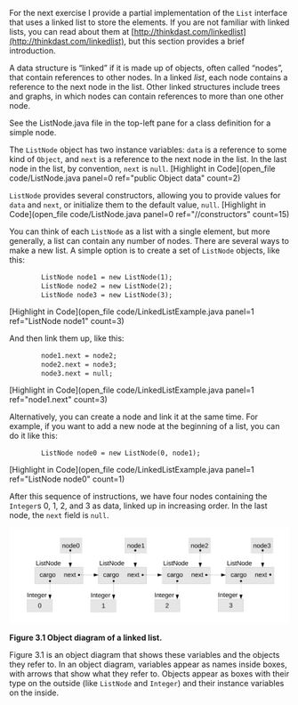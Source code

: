 For the next exercise I provide a partial implementation of the `List` interface that uses a linked list to store the elements. If you are not familiar with linked lists, you can read about them at [http://thinkdast.com/linkedlist](http://thinkdast.com/linkedlist), but this section provides a brief introduction.


A data structure is “linked” if it is made up of objects, often called “nodes”, that contain references to other nodes. In a linked *list*, each node contains a reference to the next node in the list. Other linked structures include trees and graphs, in which nodes can contain references to more than one other node.

See the ListNode.java file in the top-left pane for a class definition for a simple node.


The `ListNode` object has two instance variables: `data` is a reference to some kind of `Object`, and `next` is a reference to the next node in the list. In the last node in the list, by convention, `next` is `null`. [Highlight in Code](open_file code/ListNode.java panel=0 ref="public Object data" count=2)



`ListNode` provides several constructors, allowing you to provide values for `data` and `next`, or initialize them to the default value, `null`. [Highlight in Code](open_file code/ListNode.java panel=0 ref="//constructors" count=15)



You can think of each `ListNode` as a list with a single element, but more generally, a list can contain any number of nodes. There are several ways to make a new list. A simple option is to create a set of `ListNode` objects, like this:

```code
        ListNode node1 = new ListNode(1);
        ListNode node2 = new ListNode(2);
        ListNode node3 = new ListNode(3);
```
[Highlight in Code](open_file code/LinkedListExample.java panel=1 ref="ListNode node1" count=3)


And then link them up, like this:

```code
        node1.next = node2;
        node2.next = node3;
        node3.next = null;
```
[Highlight in Code](open_file code/LinkedListExample.java panel=1 ref="node1.next" count=3)


Alternatively, you can create a node and link it at the same time. For example, if you want to add a new node at the beginning of a list, you can do it like this:

```code
        ListNode node0 = new ListNode(0, node1);
```
[Highlight in Code](open_file code/LinkedListExample.java panel=1 ref="ListNode node0" count=1)


After this sequence of instructions, we have four nodes containing the `Integer`s 0, 1, 2, and 3 as data, linked up in increasing order. In the last node, the `next` field is `null`.

![Figure 3.1 Object diagram of a linked list.](figs/linked_list1.jpg)

**Figure 3.1 Object diagram of a linked list.**


Figure 3.1 is an object diagram that shows these variables and the objects they refer to.  In an object diagram, variables appear as names inside boxes, with arrows that show what they refer to.  Objects appear as boxes with their type on the outside (like `ListNode` and `Integer`) and their instance variables on the inside.